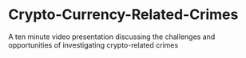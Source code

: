 # Crypto-Currency-Related-Crimes
A ten minute video presentation discussing the challenges and opportunities of investigating crypto-related crimes
